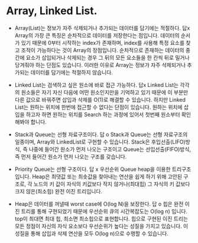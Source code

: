 # Array, Linked List.


* Array(List)는 정보가 자주 삭제되거나 추가되는 데이터를 담기에는 적절하다.
답x Array의 가장 큰 특징은 순차적으로 데이터를 저장한다는 점입니다. 데이터의 순서가 있기 때문에 0부터 시작하는 index가 존재하며, index를 사용해 특정 요소를 찾고 조작이 가능하다는 것이 Array의 장점입니다. 순차적으로 존재하는 데이터의 중간에 요소가 삽입되거나 삭제되는 경우 그 뒤의 모든 요소들을 한 칸씩 뒤로 밀거나 당겨줘야 하는 단점도 있습니다. 이러한 이유로 Array는 정보가 자주 삭제되거나 추가되는 데이터를 담기에는 적절하지 않습니다.  

* Linked List는 검색하고 싶은 원소에 바로 접근 가능하다.
답x Linked List는 각각의 원소들은 자기 자신 다음에 어떤 원소인지만을 기억하고 있기 때문에 이 부분만 다른 값으로 바꿔주면 삽입과 삭제를 O(1)로 해결할 수 있습니다. 하지만 Linked List는 원하는 위치에 한번에 접근할 수 없다는 단점이 있습니다. 원하는 위치에 삽입을 하고자 하면 원하는 위치를 Search 하는 과정에 있어서 첫번째 원소부터 확인해봐야 합니다.   

* Stack과 Queue는 선형 자료구조이다.
답 o Stack과 Queue는 선형 자료구조의 일종이며, Array와 LinkedList로 구현할 수 있습니다. Stack은 후입선출(LIFO)방식, 즉 나중에 들어간 원소가 먼저 나오는 구조이고 Queue는 선입선출(FIFO)방식, 즉 먼저 들어간 원소가 먼저 나오는 구조를 갖습니다.  

* Priority Queue는 선형 구조이다.
답 x 우선순위 Queue heap을 이용한 트리구조 입니다. Heap은 최댓값 또는 최솟값을 찾아내는 연산을 쉽게 하기 위해 고안된 구조로, 각 노드의 키 값이 자식의 키값보다 작지 않거나(최대힙) 그 자식의 키 값보다 크지 않은(최소힙) 완전 이진 트리입니다.  

* Heap은 데이터를 꺼낼때 worst case에 O(log N)을 보장한다.
답 o 힙은 완전 이진 트리를 통해 구현되었기 때문에 우선순위 큐의 시간복잡도는 O(log n) 입니다. top이 최대면 최대 힙, 최소면 최소힙으로 표현합니다. 힙으로 구현된 이진 트리는 모든 정점이 자신의 자식 요소보다 우선순위가 높다는 성질을 가지고 있습니다. 이 성질을 통해 삽입과 삭제 연산을 모두 O(log n)으로 수행할 수 있습니다.  
